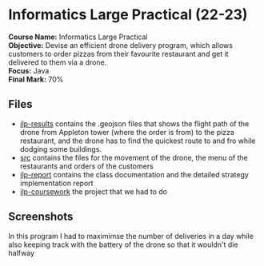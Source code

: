# Informatics Large Practical (22-23)

<b>Course Name:</b> Informatics Large Practical
<br><b>Objective:</b> Devise an efficient drone delivery program, which allows customers to order pizzas from their favourite restaurant and get it delivered to them via a drone.
<br><b>Focus:</b> Java
<br><b>Final Mark:</b> 70%

## Files
<ul>
<li> <a href="https://github.com/Moonshallow5/Ilp/tree/master/ilp-results">ilp-results</a> contains the .geojson files that shows the flight path of the drone from Appleton tower (where the order is from) to the pizza restaurant, and the drone has to find the quickest route to and fro while dodging some buildings.
<li> <a href="https://github.com/Moonshallow5/Ilp/tree/main/src/main/java/uk/ac/ed/inf">src</a> contains the files for the movement of the drone, the menu of the restaurants and orders of the customers </li>

<li> <a href="https://github.com/Moonshallow5/Ilp/blob/main/ilp-report.pdf">ilp-report</a> contains the class documentation and the detailed strategy implementation report  </li>
<li> <a href="https://github.com/Moonshallow5/Ilp/blob/main/ilp-coursework.pdf"> ilp-coursework</a> the project that we had to do
</li>
</ul>

## Screenshots







In this program I had to maximimse the number of deliveries in a day while also keeping track with the battery of the drone so that it wouldn't die halfway
